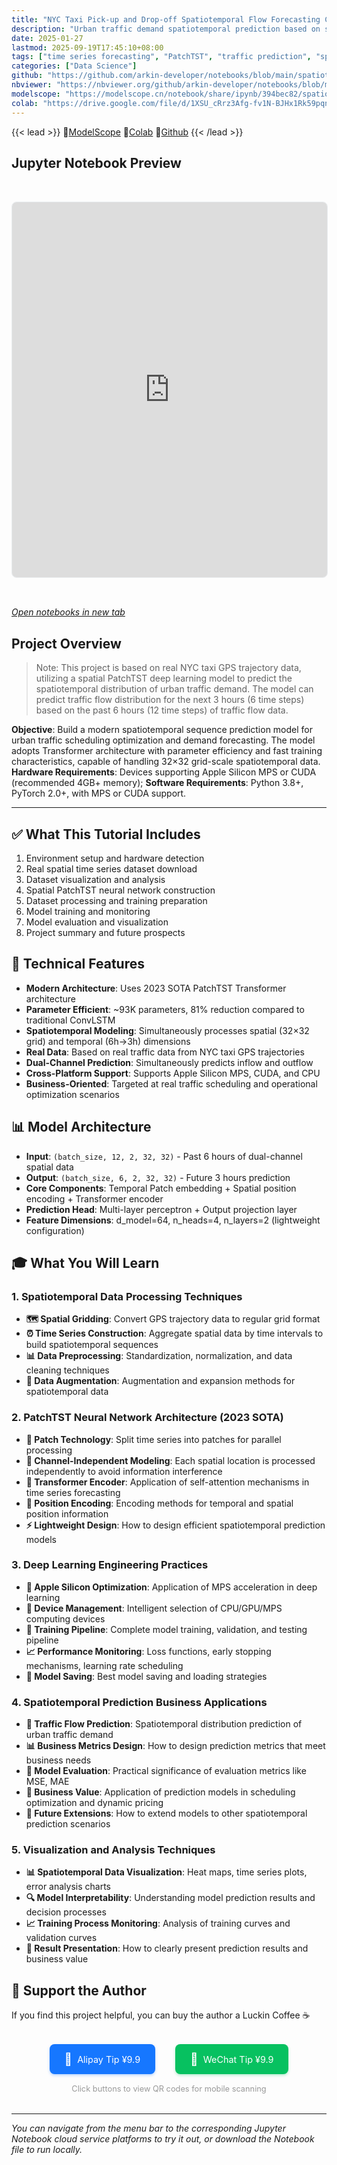 ```yaml
---
title: "NYC Taxi Pick-up and Drop-off Spatiotemporal Flow Forecasting Case Study"
description: "Urban traffic demand spatiotemporal prediction based on spatial PatchTST"
date: 2025-01-27
lastmod: 2025-09-19T17:45:10+08:00
tags: ["time series forecasting", "PatchTST", "traffic prediction", "spatiotemporal data", "deep learning", "machine learning"]
categories: ["Data Science"]
github: "https://github.com/arkin-developer/notebooks/blob/main/spatiotemporal-forecasting/spatiotemporal-forecasting.ipynb"
nbviewer: "https://nbviewer.org/github/arkin-developer/notebooks/blob/main/spatiotemporal-forecasting/spatiotemporal-forecasting.ipynb"
modelscope: "https://modelscope.cn/notebook/share/ipynb/394bec82/spatiotemporal-forecasting.ipynb"
colab: "https://drive.google.com/file/d/1XSU_cRrz3Afg-fv1N-BJHx1Rk59pqnQ-/view?usp=drive_link"
---
```


{{< lead >}}
🚀[ModelScope](https://modelscope.cn/notebook/share/ipynb/394bec82/spatiotemporal-forecasting.ipynb) 🚀[Colab](https://drive.google.com/file/d/1XSU_cRrz3Afg-fv1N-BJHx1Rk59pqnQ-/view?usp=drive_link) 🚀[Github](https://github.com/arkin-developer/notebooks/blob/main/spatiotemporal-forecasting/spatiotemporal-forecasting.ipynb)
{{< /lead >}}


## Jupyter Notebook Preview
<iframe 
  src="https://nbviewer.org/github/arkin-developer/notebooks/blob/main/spatiotemporal-forecasting/spatiotemporal-forecasting.ipynb"
  width="100%"
  height="600px"
  frameborder="0"
  style="border: 1px solid #e9ecef; border-radius: 8px; margin: 2rem 0;"
  allowfullscreen>
</iframe>

[*Open notebooks in new tab*](https://nbviewer.org/github/arkin-developer/notebooks/blob/main/spatiotemporal-forecasting/spatiotemporal-forecasting.ipynb)


## Project Overview

> Note: This project is based on real NYC taxi GPS trajectory data, utilizing a spatial PatchTST deep learning model to predict the spatiotemporal distribution of urban traffic demand. The model can predict traffic flow distribution for the next 3 hours (6 time steps) based on the past 6 hours (12 time steps) of traffic flow data.

**Objective**: Build a modern spatiotemporal sequence prediction model for urban traffic scheduling optimization and demand forecasting. The model adopts Transformer architecture with parameter efficiency and fast training characteristics, capable of handling 32×32 grid-scale spatiotemporal data.
**Hardware Requirements**: Devices supporting Apple Silicon MPS or CUDA (recommended 4GB+ memory);
**Software Requirements**: Python 3.8+, PyTorch 2.0+, with MPS or CUDA support.

------

## ✅ What This Tutorial Includes

1. Environment setup and hardware detection
2. Real spatial time series dataset download
3. Dataset visualization and analysis
4. Spatial PatchTST neural network construction
5. Dataset processing and training preparation
6. Model training and monitoring
7. Model evaluation and visualization
8. Project summary and future prospects


## 🔬 Technical Features

- **Modern Architecture**: Uses 2023 SOTA PatchTST Transformer architecture
- **Parameter Efficient**: ~93K parameters, 81% reduction compared to traditional ConvLSTM
- **Spatiotemporal Modeling**: Simultaneously processes spatial (32×32 grid) and temporal (6h→3h) dimensions
- **Real Data**: Based on real traffic data from NYC taxi GPS trajectories
- **Dual-Channel Prediction**: Simultaneously predicts inflow and outflow
- **Cross-Platform Support**: Supports Apple Silicon MPS, CUDA, and CPU
- **Business-Oriented**: Targeted at real traffic scheduling and operational optimization scenarios

## 📊 Model Architecture

- **Input**: `(batch_size, 12, 2, 32, 32)` - Past 6 hours of dual-channel spatial data
- **Output**: `(batch_size, 6, 2, 32, 32)` - Future 3 hours prediction
- **Core Components**: Temporal Patch embedding + Spatial position encoding + Transformer encoder
- **Prediction Head**: Multi-layer perceptron + Output projection layer
- **Feature Dimensions**: d_model=64, n_heads=4, n_layers=2 (lightweight configuration)

## 🎓 What You Will Learn

### **1. Spatiotemporal Data Processing Techniques**
- **🗺️ Spatial Gridding**: Convert GPS trajectory data to regular grid format
- **⏰ Time Series Construction**: Aggregate spatial data by time intervals to build spatiotemporal sequences
- **📊 Data Preprocessing**: Standardization, normalization, and data cleaning techniques
- **🔄 Data Augmentation**: Augmentation and expansion methods for spatiotemporal data

### **2. PatchTST Neural Network Architecture (2023 SOTA)**
- **🧩 Patch Technology**: Split time series into patches for parallel processing
- **🎯 Channel-Independent Modeling**: Each spatial location is processed independently to avoid information interference
- **🔗 Transformer Encoder**: Application of self-attention mechanisms in time series forecasting
- **📍 Position Encoding**: Encoding methods for temporal and spatial position information
- **⚡ Lightweight Design**: How to design efficient spatiotemporal prediction models

### **3. Deep Learning Engineering Practices**
- **🍎 Apple Silicon Optimization**: Application of MPS acceleration in deep learning
- **📱 Device Management**: Intelligent selection of CPU/GPU/MPS computing devices
- **🔄 Training Pipeline**: Complete model training, validation, and testing pipeline
- **📈 Performance Monitoring**: Loss functions, early stopping mechanisms, learning rate scheduling
- **💾 Model Saving**: Best model saving and loading strategies

### **4. Spatiotemporal Prediction Business Applications**
- **🚕 Traffic Flow Prediction**: Spatiotemporal distribution prediction of urban traffic demand
- **📊 Business Metrics Design**: How to design prediction metrics that meet business needs
- **🎯 Model Evaluation**: Practical significance of evaluation metrics like MSE, MAE
- **💼 Business Value**: Application of prediction models in scheduling optimization and dynamic pricing
- **🔮 Future Extensions**: How to extend models to other spatiotemporal prediction scenarios

### **5. Visualization and Analysis Techniques**
- **📊 Spatiotemporal Data Visualization**: Heat maps, time series plots, error analysis charts
- **🔍 Model Interpretability**: Understanding model prediction results and decision processes
- **📈 Training Process Monitoring**: Analysis of training curves and validation curves
- **🎨 Result Presentation**: How to clearly present prediction results and business value

## 🙏 Support the Author

If you find this project helpful, you can buy the author a Luckin Coffee ☕️

<div style="text-align: center; margin: 2rem 0;">
  <!-- <img src="/img/reward.jpg" alt="Reward QR Code" style="width: 100%; max-width: 400px; border-radius: 8px; box-shadow: 0 4px 8px rgba(0,0,0,0.1);">
  <p style="margin-top: 1rem; color: #666; font-size: 0.9rem;">Scan to support the author</p> -->
  
  <!-- Mobile-friendly payment links -->
  <div style="display: flex; justify-content: center; gap: 2rem; margin-top: 1.5rem; flex-wrap: wrap;">
    <a href="https://arkin-developer.github.io/blog/img/zhifubao-reward.jpg" target="_blank" rel="noopener" style="display: flex; align-items: center; gap: 0.5rem; padding: 0.75rem 1.5rem; background: #1677ff; color: white; text-decoration: none; border-radius: 8px; font-size: 0.9rem; transition: all 0.3s ease; box-shadow: 0 2px 4px rgba(22,119,255,0.3);">
      <span style="font-size: 1.2rem;">🩵</span>
      <span>Alipay Tip ¥9.9</span>
    </a>
    <a href="https://arkin-developer.github.io/blog/img/wechat-reward.png" target="_blank" rel="noopener" style="display: flex; align-items: center; gap: 0.5rem; padding: 0.75rem 1.5rem; background: #07c160; color: white; text-decoration: none; border-radius: 8px; font-size: 0.9rem; transition: all 0.3s ease; box-shadow: 0 2px 4px rgba(7,193,96,0.3);">
      <span style="font-size: 1.2rem;">💚</span>
      <span>WeChat Tip ¥9.9</span>
    </a>
  </div>
  
  <p style="margin-top: 1rem; color: #999; font-size: 0.8rem;">Click buttons to view QR codes for mobile scanning</p>
</div>

---

*You can navigate from the menu bar to the corresponding Jupyter Notebook cloud service platforms to try it out, or download the Notebook file to run locally.*
